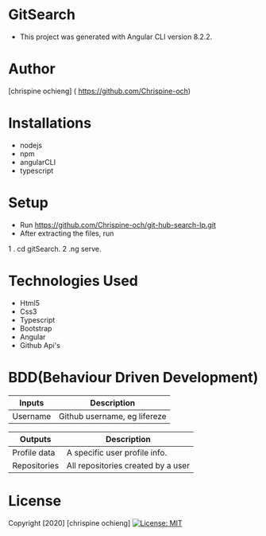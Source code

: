 # GitSearch
* This project was generated with Angular CLI version 8.2.2.
# Author
[chrispine ochieng] ( https://github.com/Chrispine-och)

# Installations
- nodejs
- npm
- angularCLI
- typescript
# Setup
* Run https://github.com/Chrispine-och/git-hub-search-Ip.git
* After extracting the files, run

1 . cd gitSearch.
2 .ng serve.

# Technologies Used
- Html5
- Css3
- Typescript
- Bootstrap
- Angular
- Github Api's
# BDD(Behaviour Driven Development)
| Inputs  | Description |
| ------------- | ------------- |
| Username |Github username, eg lifereze |

| Outputs  | Description |
| ------------- | ------------- |
|Profile data  | A specific user profile info.|
| Repositories | All repositories created by a user  |

# License
Copyright [2020] [chrispine ochieng]
[![License: MIT](https://img.shields.io/badge/License-MIT-yellow.svg)](https://opensource.org/licenses/MIT)
